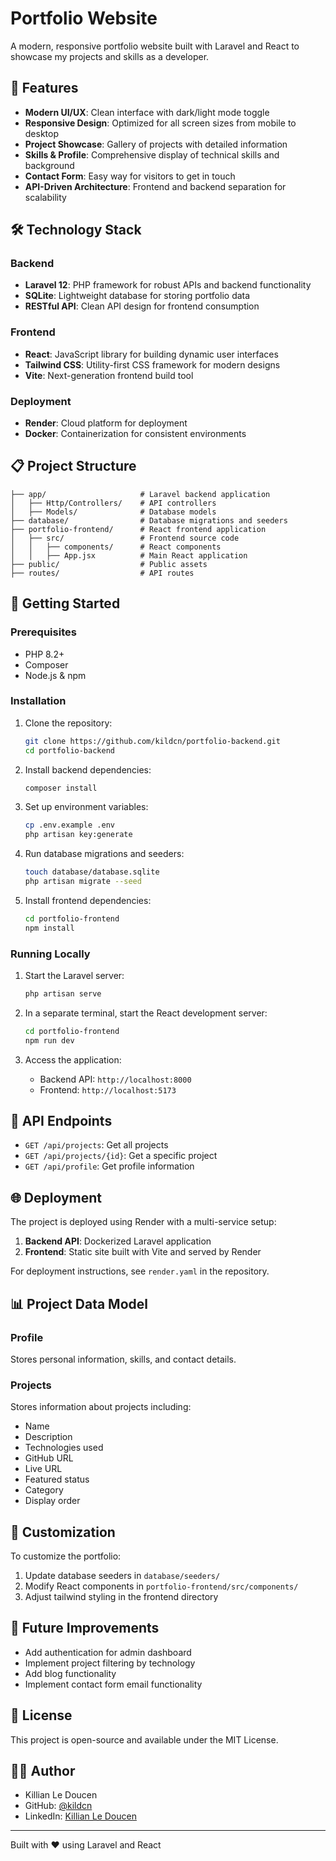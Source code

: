 # Portfolio Website

A modern, responsive portfolio website built with Laravel and React to showcase my projects and skills as a developer.

## 🚀 Features

- **Modern UI/UX**: Clean interface with dark/light mode toggle
- **Responsive Design**: Optimized for all screen sizes from mobile to desktop
- **Project Showcase**: Gallery of projects with detailed information
- **Skills & Profile**: Comprehensive display of technical skills and background
- **Contact Form**: Easy way for visitors to get in touch
- **API-Driven Architecture**: Frontend and backend separation for scalability

## 🛠️ Technology Stack

### Backend
- **Laravel 12**: PHP framework for robust APIs and backend functionality
- **SQLite**: Lightweight database for storing portfolio data
- **RESTful API**: Clean API design for frontend consumption

### Frontend
- **React**: JavaScript library for building dynamic user interfaces
- **Tailwind CSS**: Utility-first CSS framework for modern designs
- **Vite**: Next-generation frontend build tool

### Deployment
- **Render**: Cloud platform for deployment
- **Docker**: Containerization for consistent environments

## 📋 Project Structure

```
├── app/                     # Laravel backend application
│   ├── Http/Controllers/    # API controllers
│   ├── Models/              # Database models
├── database/                # Database migrations and seeders
├── portfolio-frontend/      # React frontend application
│   ├── src/                 # Frontend source code
│   │   ├── components/      # React components
│   │   ├── App.jsx          # Main React application
├── public/                  # Public assets
├── routes/                  # API routes
```

## 🚦 Getting Started

### Prerequisites
- PHP 8.2+
- Composer
- Node.js & npm

### Installation

1. Clone the repository:
   ```bash
   git clone https://github.com/kildcn/portfolio-backend.git
   cd portfolio-backend
   ```

2. Install backend dependencies:
   ```bash
   composer install
   ```

3. Set up environment variables:
   ```bash
   cp .env.example .env
   php artisan key:generate
   ```

4. Run database migrations and seeders:
   ```bash
   touch database/database.sqlite
   php artisan migrate --seed
   ```

5. Install frontend dependencies:
   ```bash
   cd portfolio-frontend
   npm install
   ```

### Running Locally

1. Start the Laravel server:
   ```bash
   php artisan serve
   ```

2. In a separate terminal, start the React development server:
   ```bash
   cd portfolio-frontend
   npm run dev
   ```

3. Access the application:
   - Backend API: `http://localhost:8000`
   - Frontend: `http://localhost:5173`

## 🔄 API Endpoints

- `GET /api/projects`: Get all projects
- `GET /api/projects/{id}`: Get a specific project
- `GET /api/profile`: Get profile information

## 🌐 Deployment

The project is deployed using Render with a multi-service setup:

1. **Backend API**: Dockerized Laravel application
2. **Frontend**: Static site built with Vite and served by Render

For deployment instructions, see `render.yaml` in the repository.

## 📊 Project Data Model

### Profile
Stores personal information, skills, and contact details.

### Projects
Stores information about projects including:
- Name
- Description
- Technologies used
- GitHub URL
- Live URL
- Featured status
- Category
- Display order

## 🎨 Customization

To customize the portfolio:

1. Update database seeders in `database/seeders/`
2. Modify React components in `portfolio-frontend/src/components/`
3. Adjust tailwind styling in the frontend directory

## 🔧 Future Improvements

- Add authentication for admin dashboard
- Implement project filtering by technology
- Add blog functionality
- Implement contact form email functionality

## 📄 License

This project is open-source and available under the MIT License.

## 👨‍💻 Author

- Killian Le Doucen
- GitHub: [@kildcn](https://github.com/kildcn)
- LinkedIn: [Killian Le Doucen](https://linkedin.com/in/killian-le-doucen-40382a253/)

---

Built with ❤️ using Laravel and React

